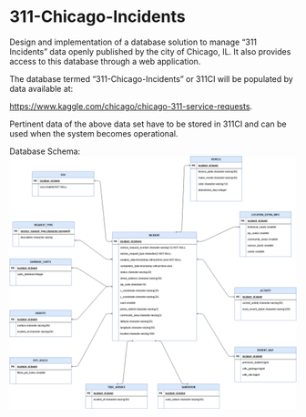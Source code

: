 # 311-Chicago-Incidents

Design and implementation of a database solution to manage “311 Incidents” data openly published
by the city of Chicago, IL. It also provides access to this database through a web application. 

The database termed “311-Chicago-Incidents” or 311CI will be populated by data available at:

https://www.kaggle.com/chicago/chicago-311-service-requests.

Pertinent data of the above data set have to be stored in 311CI and can be used when the system
becomes operational.

Database Schema:
![Screenshot](db_schema.png)
